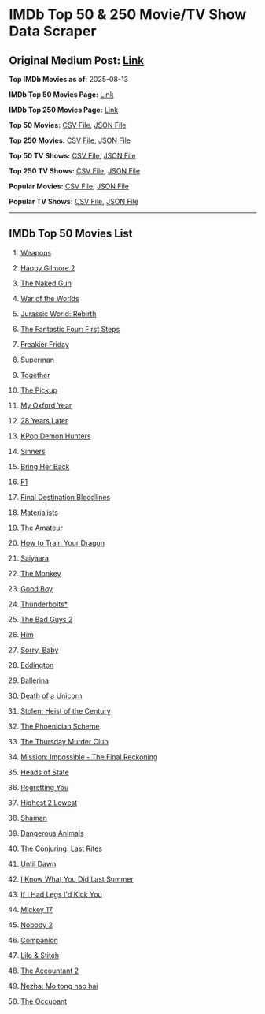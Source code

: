 # IMDb Top 50 & 250 Movie/TV Show Data Scraper

## Original Medium Post: [Link](https://medium.com/@nishantsahoo/which-movie-should-i-watch-5c83a3c0f5b1)

**Top IMDb Movies as of:** 2025-08-13

**IMDb Top 50 Movies Page:** [Link](https://www.imdb.com/search/title/?title_type=feature&release_date=2025-01-01,2025-12-31)

**IMDb Top 250 Movies Page:** [Link](https://www.imdb.com/chart/top/)

**Top 50 Movies:** [CSV File](/data/top50/movies.csv), [JSON File](/data/top50/movies.json)

**Top 250 Movies:** [CSV File](/data/top250/movies.csv), [JSON File](/data/top250/movies.json)

**Top 50 TV Shows:** [CSV File](/data/top50/shows.csv), [JSON File](/data/top50/shows.json)

**Top 250 TV Shows:** [CSV File](/data/top250/shows.csv), [JSON File](/data/top250/shows.json)

**Popular Movies:** [CSV File](/data/popular/movies.csv), [JSON File](/data/popular/movies.json)

**Popular TV Shows:** [CSV File](/data/popular/shows.csv), [JSON File](/data/popular/shows.json)

---

## IMDb Top 50 Movies List

1. [Weapons](https://www.imdb.com/title/tt26581740/)

2. [Happy Gilmore 2](https://www.imdb.com/title/tt31868189/)

3. [The Naked Gun](https://www.imdb.com/title/tt3402138/)

4. [War of the Worlds](https://www.imdb.com/title/tt13186306/)

5. [Jurassic World: Rebirth](https://www.imdb.com/title/tt31036941/)

6. [The Fantastic Four: First Steps](https://www.imdb.com/title/tt10676052/)

7. [Freakier Friday](https://www.imdb.com/title/tt31956415/)

8. [Superman](https://www.imdb.com/title/tt5950044/)

9. [Together](https://www.imdb.com/title/tt31184028/)

10. [The Pickup](https://www.imdb.com/title/tt30445556/)

11. [My Oxford Year](https://www.imdb.com/title/tt4978342/)

12. [28 Years Later](https://www.imdb.com/title/tt10548174/)

13. [KPop Demon Hunters](https://www.imdb.com/title/tt14205554/)

14. [Sinners](https://www.imdb.com/title/tt31193180/)

15. [Bring Her Back](https://www.imdb.com/title/tt32246771/)

16. [F1](https://www.imdb.com/title/tt16311594/)

17. [Final Destination Bloodlines](https://www.imdb.com/title/tt9619824/)

18. [Materialists](https://www.imdb.com/title/tt30253473/)

19. [The Amateur](https://www.imdb.com/title/tt0899043/)

20. [How to Train Your Dragon](https://www.imdb.com/title/tt26743210/)

21. [Saiyaara](https://www.imdb.com/title/tt28037987/)

22. [The Monkey](https://www.imdb.com/title/tt27714946/)

23. [Good Boy](https://www.imdb.com/title/tt35521922/)

24. [Thunderbolts\*](https://www.imdb.com/title/tt20969586/)

25. [The Bad Guys 2](https://www.imdb.com/title/tt30017619/)

26. [Him](https://www.imdb.com/title/tt20990442/)

27. [Sorry, Baby](https://www.imdb.com/title/tt32843349/)

28. [Eddington](https://www.imdb.com/title/tt31176520/)

29. [Ballerina](https://www.imdb.com/title/tt7181546/)

30. [Death of a Unicorn](https://www.imdb.com/title/tt28443655/)

31. [Stolen: Heist of the Century](https://www.imdb.com/title/tt37543886/)

32. [The Phoenician Scheme](https://www.imdb.com/title/tt30840798/)

33. [The Thursday Murder Club](https://www.imdb.com/title/tt12001534/)

34. [Mission: Impossible - The Final Reckoning](https://www.imdb.com/title/tt9603208/)

35. [Heads of State](https://www.imdb.com/title/tt13357520/)

36. [Regretting You](https://www.imdb.com/title/tt33088452/)

37. [Highest 2 Lowest](https://www.imdb.com/title/tt31194612/)

38. [Shaman](https://www.imdb.com/title/tt28554021/)

39. [Dangerous Animals](https://www.imdb.com/title/tt32299316/)

40. [The Conjuring: Last Rites](https://www.imdb.com/title/tt22898462/)

41. [Until Dawn](https://www.imdb.com/title/tt30955489/)

42. [I Know What You Did Last Summer](https://www.imdb.com/title/tt4045450/)

43. [If I Had Legs I'd Kick You](https://www.imdb.com/title/tt18382850/)

44. [Mickey 17](https://www.imdb.com/title/tt12299608/)

45. [Nobody 2](https://www.imdb.com/title/tt28996126/)

46. [Companion](https://www.imdb.com/title/tt26584495/)

47. [Lilo & Stitch](https://www.imdb.com/title/tt11655566/)

48. [The Accountant 2](https://www.imdb.com/title/tt7068946/)

49. [Nezha: Mo tong nao hai](https://www.imdb.com/title/tt34956443/)

50. [The Occupant](https://www.imdb.com/title/tt7230422/)
